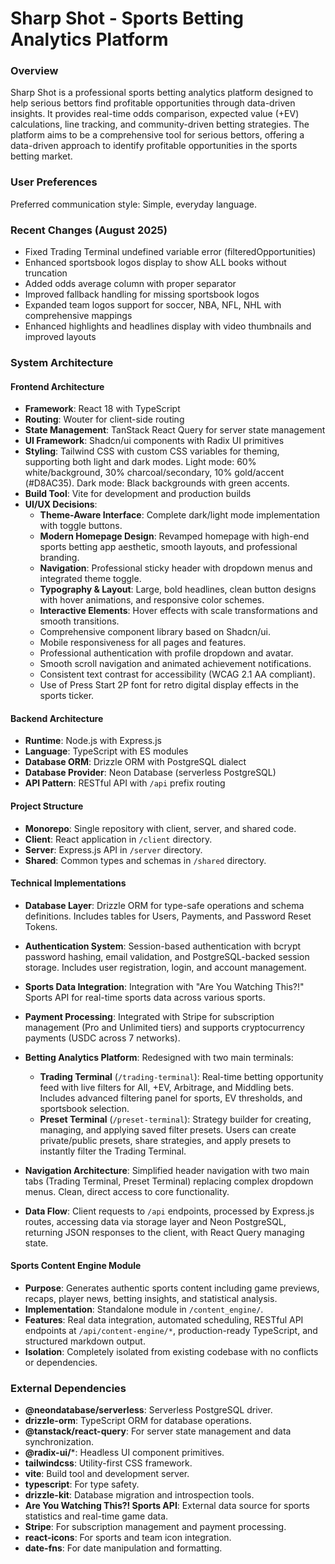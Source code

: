 # Sharp Shot - Sports Betting Analytics Platform

### Overview
Sharp Shot is a professional sports betting analytics platform designed to help serious bettors find profitable opportunities through data-driven insights. It provides real-time odds comparison, expected value (+EV) calculations, line tracking, and community-driven betting strategies. The platform aims to be a comprehensive tool for serious bettors, offering a data-driven approach to identify profitable opportunities in the sports betting market.

### User Preferences
Preferred communication style: Simple, everyday language.

### Recent Changes (August 2025)
- Fixed Trading Terminal undefined variable error (filteredOpportunities)
- Enhanced sportsbook logos display to show ALL books without truncation
- Added odds average column with proper separator
- Improved fallback handling for missing sportsbook logos
- Expanded team logos support for soccer, NBA, NFL, NHL with comprehensive mappings
- Enhanced highlights and headlines display with video thumbnails and improved layouts

### System Architecture

#### Frontend Architecture
- **Framework**: React 18 with TypeScript
- **Routing**: Wouter for client-side routing
- **State Management**: TanStack React Query for server state management
- **UI Framework**: Shadcn/ui components with Radix UI primitives
- **Styling**: Tailwind CSS with custom CSS variables for theming, supporting both light and dark modes. Light mode: 60% white/background, 30% charcoal/secondary, 10% gold/accent (#D8AC35). Dark mode: Black backgrounds with green accents.
- **Build Tool**: Vite for development and production builds
- **UI/UX Decisions**:
    - **Theme-Aware Interface**: Complete dark/light mode implementation with toggle buttons.
    - **Modern Homepage Design**: Revamped homepage with high-end sports betting app aesthetic, smooth layouts, and professional branding.
    - **Navigation**: Professional sticky header with dropdown menus and integrated theme toggle.
    - **Typography & Layout**: Large, bold headlines, clean button designs with hover animations, and responsive color schemes.
    - **Interactive Elements**: Hover effects with scale transformations and smooth transitions.
    - Comprehensive component library based on Shadcn/ui.
    - Mobile responsiveness for all pages and features.
    - Professional authentication with profile dropdown and avatar.
    - Smooth scroll navigation and animated achievement notifications.
    - Consistent text contrast for accessibility (WCAG 2.1 AA compliant).
    - Use of Press Start 2P font for retro digital display effects in the sports ticker.

#### Backend Architecture
- **Runtime**: Node.js with Express.js
- **Language**: TypeScript with ES modules
- **Database ORM**: Drizzle ORM with PostgreSQL dialect
- **Database Provider**: Neon Database (serverless PostgreSQL)
- **API Pattern**: RESTful API with `/api` prefix routing

#### Project Structure
- **Monorepo**: Single repository with client, server, and shared code.
- **Client**: React application in `/client` directory.
- **Server**: Express.js API in `/server` directory.
- **Shared**: Common types and schemas in `/shared` directory.

#### Technical Implementations
- **Database Layer**: Drizzle ORM for type-safe operations and schema definitions. Includes tables for Users, Payments, and Password Reset Tokens.
- **Authentication System**: Session-based authentication with bcrypt password hashing, email validation, and PostgreSQL-backed session storage. Includes user registration, login, and account management.
- **Sports Data Integration**: Integration with "Are You Watching This?!" Sports API for real-time sports data across various sports.
- **Payment Processing**: Integrated with Stripe for subscription management (Pro and Unlimited tiers) and supports cryptocurrency payments (USDC across 7 networks).

- **Betting Analytics Platform**: Redesigned with two main terminals:
  - **Trading Terminal** (`/trading-terminal`): Real-time betting opportunity feed with live filters for All, +EV, Arbitrage, and Middling bets. Includes advanced filtering panel for sports, EV thresholds, and sportsbook selection.
  - **Preset Terminal** (`/preset-terminal`): Strategy builder for creating, managing, and applying saved filter presets. Users can create private/public presets, share strategies, and apply presets to instantly filter the Trading Terminal.
- **Navigation Architecture**: Simplified header navigation with two main tabs (Trading Terminal, Preset Terminal) replacing complex dropdown menus. Clean, direct access to core functionality.
- **Data Flow**: Client requests to `/api` endpoints, processed by Express.js routes, accessing data via storage layer and Neon PostgreSQL, returning JSON responses to the client, with React Query managing state.

#### Sports Content Engine Module
- **Purpose**: Generates authentic sports content including game previews, recaps, player news, betting insights, and statistical analysis.
- **Implementation**: Standalone module in `/content_engine/`.
- **Features**: Real data integration, automated scheduling, RESTful API endpoints at `/api/content-engine/*`, production-ready TypeScript, and structured markdown output.
- **Isolation**: Completely isolated from existing codebase with no conflicts or dependencies.

### External Dependencies

- **@neondatabase/serverless**: Serverless PostgreSQL driver.
- **drizzle-orm**: TypeScript ORM for database operations.
- **@tanstack/react-query**: For server state management and data synchronization.
- **@radix-ui/***: Headless UI component primitives.
- **tailwindcss**: Utility-first CSS framework.
- **vite**: Build tool and development server.
- **typescript**: For type safety.
- **drizzle-kit**: Database migration and introspection tools.
- **Are You Watching This?! Sports API**: External data source for sports statistics and real-time game data.
- **Stripe**: For subscription management and payment processing.
- **react-icons**: For sports and team icon integration.
- **date-fns**: For date manipulation and formatting.